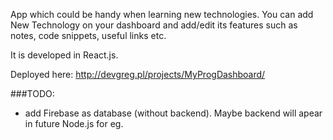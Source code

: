 App which could be handy when learning new 
technologies. You can add New Technology on 
your dashboard and add/edit its features  such as
notes, code snippets, useful links etc. 

It is developed in React.js. 

Deployed here: http://devgreg.pl/projects/MyProgDashboard/

###TODO: 

* add Firebase as database (without backend). Maybe backend will apear in future
 Node.js for eg. 
